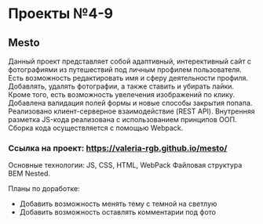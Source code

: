 # Проекты №4-9

 ## Mesto

Данный проект представляет собой адаптивный, интерективный сайт с фотографиями из путешествий под личным профилем пользователя. 
Есть возможность редактировать имя и сферу деятельности профиля. 
Добавлять, удалять фотографии, а также ставить и убирать лайки. 
Кроме того, есть возможность увелечения изображений по клику. 
Добавлена валидация полей формы и новые способы закрытия попапа.
Реализовано клиент-серверное взаимодействие (REST API).
Внутренняя разметка JS-кода реализована с использованием принципов ООП.
Сборка кода осуществляется с помощью Webpack.
### Ссылка на проект: https://valeria-rgb.github.io/mesto/
Основные технологии: JS, CSS, HTML, WebPack
Файловая структура BEM Nested.

Планы по доработке:
- Добавить возможность менять тему с темной на светлую
- Добавить возможность оставлять комментарии под фото
